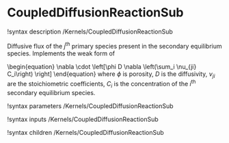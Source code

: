 # CoupledDiffusionReactionSub

!syntax description /Kernels/CoupledDiffusionReactionSub

Diffusive flux of the $j^{\mathrm{th}}$ primary species present in the secondary equilibrium
species. Implements the weak form of

\begin{equation}
\nabla \cdot \left[\phi D \nabla \left(\sum_i \nu_{ji} C_i\right) \right]
\end{equation}
where $\phi$ is porosity, $D$ is the diffusivity, $\nu_{ji}$ are the stoichiometric coefficients,
$C_i$ is the concentration of the $i^{\mathrm{th}}$ secondary equilibrium species.

!syntax parameters /Kernels/CoupledDiffusionReactionSub

!syntax inputs /Kernels/CoupledDiffusionReactionSub

!syntax children /Kernels/CoupledDiffusionReactionSub

